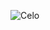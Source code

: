 ![Celo](https://user-images.githubusercontent.com/529836/130071939-ab88c137-80e9-400a-8e66-abc97d81d461.jpg)
